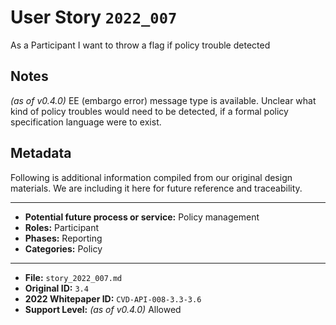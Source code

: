 
# User Story `2022_007` #

<!-- story-start -->As a Participant I want to throw a flag if policy trouble detected<!-- story-end -->

## Notes ##

*(as of v0.4.0)*
EE (embargo error) message type is available. Unclear what kind of policy troubles would need to be detected, if a formal policy specification language were to exist.


## Metadata ##

Following is additional information compiled from our original design materials.
We are including it here for future reference and traceability.

---

- **Potential future process or service:** Policy management
- **Roles:** Participant
- **Phases:** Reporting
- **Categories:** Policy

---

- **File:** `story_2022_007.md`
- **Original ID:** `3.4`
- **2022 Whitepaper ID:** `CVD-API-008-3.3-3.6`
- **Support Level:** *(as of v0.4.0)* Allowed
